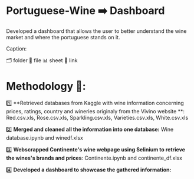 # Portuguese-Wine ➡️ Dashboard
Developed a dashboard that allows the user to better understand the wine market and where the portuguese stands on it.

Caption:

🗂️ folder
📁 file
📊 sheet
🔗 link

# Methodology 🧮:
1️⃣ **Retrieved databases from Kaggle with wine information concerning prices, ratings, country and wineries originaly from the Vivino website **: Red.csv.xls, Rose.csv.xls, Sparkling.csv.xls, Varieties.csv.xls, White.csv.xls

2️⃣ **Merged and cleaned all the information into one database:** Wine database.ipynb and winedf.xlsx

3️⃣ **Webscrapped Continente's wine webpage using Selinium to retrieve the wines's brands and prices**: Continente.ipynb and continente_df.xlsx

4️⃣ **Developed a dashboard to showcase the gathered information:** 
